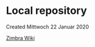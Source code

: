 # Local repository
Created Mittwoch 22 Januar 2020

[Zimbra Wiki](https://wiki.zimbra.com/wiki/Zimbra_Collaboration_repository#Keep_the_local_Repository_up_to_date)

